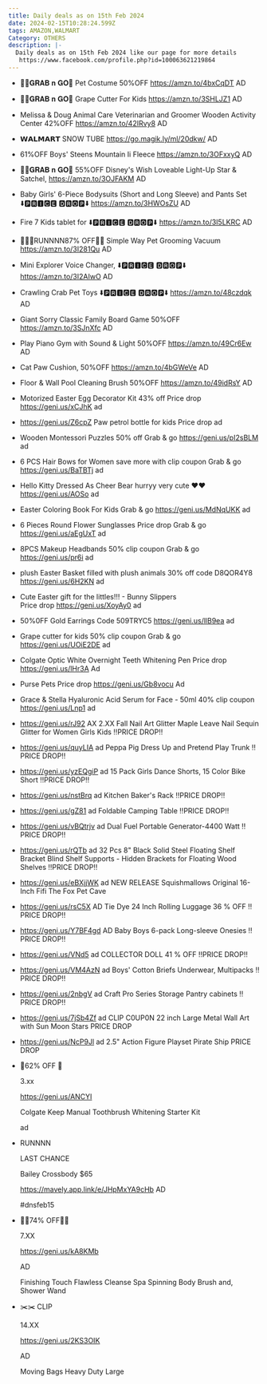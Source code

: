 ```yaml
---
title: Daily deals as on 15th Feb 2024
date: 2024-02-15T10:28:24.599Z
tags: AMAZON,WALMART
Category: OTHERS
description: |-
  Daily deals as on 15th Feb 2024 like our page for more details
   https://www.facebook.com/profile.php?id=100063621219864
---
```

* 🏃‍♀️𝐆𝐑𝐀𝐁 𝐧 𝐆𝐎🏃
  Pet Costume
  50%OFF
  https://amzn.to/4bxCqDT
  AD
* 🏃‍♀️𝐆𝐑𝐀𝐁 𝐧 𝐆𝐎🏃
  Grape Cutter For Kids
  https://amzn.to/3SHLJZ1
  AD
* Melissa & Doug Animal Care Veterinarian and Groomer Wooden Activity Center
  42%OFF
  https://amzn.to/42IRvy8
  AD
* 𝗪𝗔𝗟𝗠𝗔𝗥𝗧 
  SNOW TUBE
  https://go.magik.ly/ml/20dkw/
  AD
* 61%OFF
  Boys' Steens Mountain Ii Fleece
  https://amzn.to/3OFxxyQ
  AD
* 🏃‍♀️𝐆𝐑𝐀𝐁 𝐧 𝐆𝐎🏃
  55%OFF
  Disney's Wish Loveable Light-Up Star & Satchel,
  https://amzn.to/3OJFAKM
  AD
* Baby Girls' 6-Piece Bodysuits (Short and Long Sleeve) and Pants Set 
  ⬇️🅿🆁🅸🅲🅴 🅳🆁🅾🅿⬇️
  https://amzn.to/3HWOsZU
  AD
* Fire 7 Kids tablet for
  ⬇️🅿🆁🅸🅲🅴 🅳🆁🅾🅿⬇️
  https://amzn.to/3I5LKRC
  AD
* 🏃🏾‍♀️RUNNNN87% OFF🏃🏽
  Simple Way Pet Grooming Vacuum 
  https://amzn.to/3I281Qu
  AD
* Mini Explorer Voice Changer, 
  ⬇️🅿🆁🅸🅲🅴 🅳🆁🅾🅿⬇️
  https://amzn.to/3I2AIwO
  AD
* Crawling Crab Pet Toys
  ⬇️🅿🆁🅸🅲🅴 🅳🆁🅾🅿⬇️
  https://amzn.to/48czdqk
  AD
* Giant Sorry Classic Family Board Game
  50%OFF
  https://amzn.to/3SJnXfc
  AD
* Play Piano Gym with Sound & Light
  50%OFF
  https://amzn.to/49Cr6Ew
  AD 
* Cat Paw Cushion,
  50%OFF
  https://amzn.to/4bGWeVe
  AD
* Floor & Wall Pool Cleaning Brush
  50%OFF
  https://amzn.to/49idRsY
  AD
* Motorized Easter Egg Decorator Kit
  43% off Price drop 
  https://geni.us/xCJhK 
  ad
* https://geni.us/Z6cpZ 
  Paw petrol bottle for kids 
  Price drop 
  ad
* Wooden Montessori Puzzles 
  50% off 
  Grab & go 
  https://geni.us/pI2sBLM 
  ad
* 6 PCS Hair Bows for Women 
  save more with clip coupon 
  Grab & go 
  https://geni.us/BaTBTj 
  ad
* Hello Kitty Dressed As Cheer Bear 
  hurryy very cute ❤️❤️
  https://geni.us/AOSo 
  ad
* Easter Coloring Book For Kids 
  Grab & go 
  https://geni.us/MdNqUKK 
  ad
* 6 Pieces Round Flower Sunglasses 
  Price drop Grab & go 
  https://geni.us/aEgUxT 
  ad
* 8PCS Makeup Headbands 
  50% clip coupon 
  Grab & go 
  https://geni.us/pr6i 
  ad
* plush Easter Basket filled with plush animals
   30% off code D8QOR4Y8 
  https://geni.us/6H2KN 
  ad
* Cute Easter gift for the littles!!! - Bunny Slippers\
  Price drop 
  https://geni.us/XoyAy0 
  ad
* 50%0FF Gold Earrings 
  Code 509TRYC5
  https://geni.us/llB9ea 
  ad
* Grape cutter for kids 
  50% clip coupon 
  Grab & go 
  https://geni.us/UOiE2DE 
  ad
* Colgate Optic White Overnight Teeth Whitening Pen
  Price drop 
  https://geni.us/lHr3A
  Ad
* Purse Pets
  Price drop 
  https://geni.us/Gb8vocu
  Ad
* Grace & Stella Hyaluronic Acid Serum for Face - 50ml
  40% clip coupon
  https://geni.us/Lnp1 
  ad
* https://geni.us/rJ92   AX
  2.XX
  Fall Nail Art Glitter Maple Leave Nail Sequin Glitter for Women Girls Kids
  ‼PRICE DROP‼
* https://geni.us/quyLIA   ad
  Peppa Pig Dress Up and Pretend Play Trunk
  ‼PRICE DROP‼
* https://geni.us/yzEQgiP  ad
  15 Pack Girls Dance Shorts, 15 Color Bike Short
  ‼PRICE DROP‼
* https://geni.us/nstBrq   ad
  Kitchen Baker's Rack
  ‼PRICE DROP‼
* https://geni.us/gZ81  ad
  Foldable Camping Table 
  ‼PRICE DROP‼
* https://geni.us/vBQtrjv   ad
  Dual Fuel Portable Generator-4400 Watt 
  ‼PRICE DROP‼
* https://geni.us/rQTb   ad
  32 Pcs 8" Black Solid Steel Floating Shelf Bracket Blind Shelf Supports - Hidden Brackets for Floating Wood Shelves 
  ‼PRICE DROP‼
* https://geni.us/eBXjjWK  ad
  NEW RELEASE
  Squishmallows Original 16-Inch Fifi The Fox Pet Cave 
* https://geni.us/rsC5X   AD
  Tie Dye 24 Inch Rolling Luggage
  36 % OFF
  ‼PRICE DROP‼
* https://geni.us/Y7BF4gd  AD
  Baby Boys 6-pack Long-sleeve Onesies
  ‼PRICE DROP‼
* https://geni.us/VNd5   ad
  COLLECTOR DOLL
  41 % OFF
  ‼PRICE DROP‼
* https://geni.us/VM4AzN  ad
  Boys' Cotton Briefs Underwear, Multipacks
  ‼PRICE DROP‼
* https://geni.us/2nbgV   ad
  Craft Pro Series Storage Pantry cabinets
  ‼PRICE DROP‼
* https://geni.us/7jSb4Zf   ad
  CLIP C0UP0N
  22 inch Large Metal Wall Art with Sun Moon Stars 
  PRICE DROP
* https://geni.us/NcP9Jl   ad
  2.5" Action Figure Playset Pirate Ship
  PRICE DROP
* <!--StartFragment-->

  🌸62% OFF 🌸

  3.xx

  https://geni.us/ANCYI

  Colgate Keep Manual Toothbrush Whitening Starter Kit

  ad
* <!--StartFragment-->

  RUNNNN

  LAST CHANCE

  Bailey Crossbody $65

  https://mavely.app.link/e/JHpMxYA9cHb AD

  \#dnsfeb15

  <!--EndFragment-->
* <!--StartFragment-->

  🌷🌹74% OFF🌷🌹

  7.XX

  https://geni.us/kA8KMb

  AD

  Finishing Touch Flawless Cleanse Spa Spinning Body Brush and, Shower Wand

  <!--EndFragment-->
* <!--StartFragment-->

  ✂️✂️ CLIP

  14.XX

  https://geni.us/2KS3OIK

  AD

  Moving Bags Heavy Duty Large

  <!--EndFragment-->